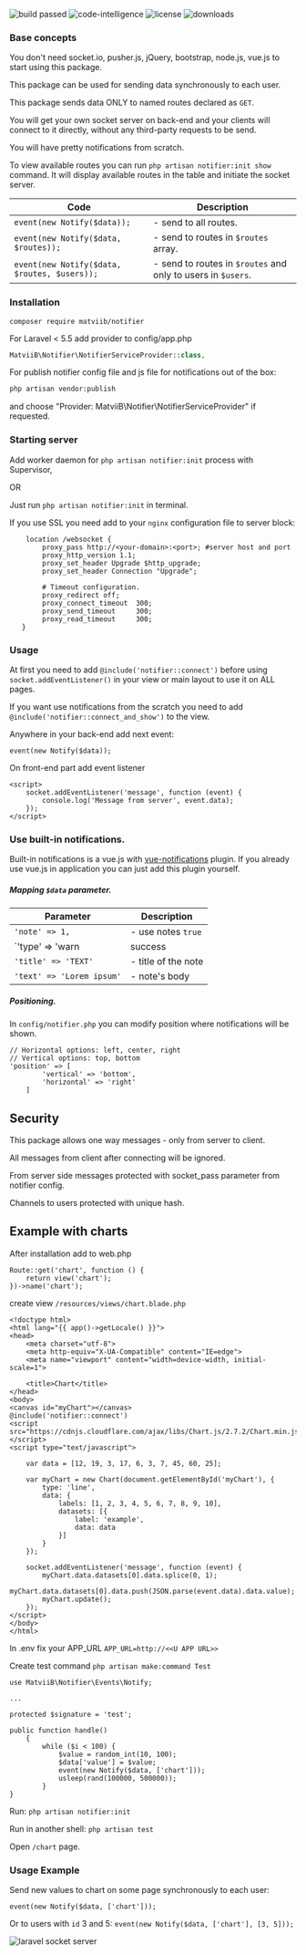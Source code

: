 <p>
  <img src="https://scrutinizer-ci.com/g/MatviiB/notifier/badges/build.png?b=master" alt="build passed">
  <img src="https://scrutinizer-ci.com/g/MatviiB/notifier/badges/code-intelligence.svg?b=master" alt="code-intelligence">
  <img src="https://poser.pugx.org/matviib/notifier/license" alt="license">
  <img src="https://poser.pugx.org/matviib/notifier/downloads" alt="downloads">
</p>

### Base concepts

You don't need socket.io, pusher.js, jQuery, bootstrap, node.js, vue.js to start using this package.

This package can be used for sending data synchronously to each user.

This package sends data ONLY to named routes declared as `GET`.

You will get your own socket server on back-end and your clients will connect to it directly, without any third-party requests to be send.

You will have pretty notifications from scratch.

To view available routes you can run `php artisan notifier:init show` command. It will display available routes in the table and initiate the socket server.

| Code | Description |
| --- | --- |
| `event(new Notify($data));` | - send to all routes. |
| `event(new Notify($data, $routes));` |- send to routes in `$routes` array. |
| `event(new Notify($data, $routes, $users));` | - send to routes in `$routes` and only to users in `$users`.|

### Installation

```
composer require matviib/notifier
```

For Laravel < 5.5 add provider to config/app.php
```php
MatviiB\Notifier\NotifierServiceProvider::class,
```

For publish notifier config file and js file for notifications out of the box:
```sh
php artisan vendor:publish
```
and choose "Provider: MatviiB\Notifier\NotifierServiceProvider" if requested.

### Starting server

Add worker daemon for ```php artisan notifier:init``` process with Supervisor,

OR

Just run ```php artisan notifier:init``` in terminal.

If you use SSL you need add to your `nginx` configuration file to server block:
```
    location /websocket {
        proxy_pass http://<your-domain>:<port>; #server host and port
        proxy_http_version 1.1;
        proxy_set_header Upgrade $http_upgrade;
        proxy_set_header Connection "Upgrade";

        # Timeout configuration.
        proxy_redirect off;
        proxy_connect_timeout  300;
        proxy_send_timeout     300;
        proxy_read_timeout     300;
   }
```
### Usage

At first you need to add `@include('notifier::connect')` before using `socket.addEventListener()` in your view or main layout to use it on ALL pages.

If you want use notifications from the scratch you need to add `@include('notifier::connect_and_show')` to the view.

Anywhere in your back-end add next event:

`event(new Notify($data));`

On front-end part add event listener
```
<script>
    socket.addEventListener('message', function (event) {
        console.log('Message from server', event.data);
    });
</script>
```

### Use built-in notifications.

Built-in notifications is a vue.js with [vue-notifications](https://github.com/euvl/vue-notification) plugin. If you already use vue.js in application you can just add this plugin yourself.

##### Mapping `$data` parameter.

| Parameter | Description |
| --- | --- |
| `'note' => 1,` | - use notes `true` |
| `'type' => 'warn|success|error|info',` | - type of note |
| `'title' => 'TEXT'` | - title of the note |
| `'text' => 'Lorem ipsum'` | - note's body |

##### Positioning.
In `config/notifier.php` you can modify position where notifications will be shown.

```
// Horizontal options: left, center, right
// Vertical options: top, bottom
'position' => [
        'vertical' => 'bottom',
        'horizontal' => 'right'
    ]
```

## Security

This package allows one way messages - only from server to client.

All messages from client after connecting will be ignored.

From server side messages protected with socket_pass parameter from notifier config.

Channels to users protected with unique hash.


## Example with charts

After installation add to web.php
```
Route::get('chart', function () {
    return view('chart');
})->name('chart');
```
create view `/resources/views/chart.blade.php`

```
<!doctype html>
<html lang="{{ app()->getLocale() }}">
<head>
    <meta charset="utf-8">
    <meta http-equiv="X-UA-Compatible" content="IE=edge">
    <meta name="viewport" content="width=device-width, initial-scale=1">

    <title>Chart</title>
</head>
<body>
<canvas id="myChart"></canvas>
@include('notifier::connect')
<script src="https://cdnjs.cloudflare.com/ajax/libs/Chart.js/2.7.2/Chart.min.js"></script>
<script type="text/javascript">

    var data = [12, 19, 3, 17, 6, 3, 7, 45, 60, 25];

    var myChart = new Chart(document.getElementById('myChart'), {
        type: 'line',
        data: {
            labels: [1, 2, 3, 4, 5, 6, 7, 8, 9, 10],
            datasets: [{
                label: 'example',
                data: data
            }]
        }
    });

    socket.addEventListener('message', function (event) {
        myChart.data.datasets[0].data.splice(0, 1);
        myChart.data.datasets[0].data.push(JSON.parse(event.data).data.value);
        myChart.update();
    });
</script>
</body>
</html>
```
In .env fix your APP_URL `APP_URL=http://<<U APP URL>>`

Create test command `php artisan make:command Test`
```
use MatviiB\Notifier\Events\Notify; 

...

protected $signature = 'test';

public function handle()
    {
        while ($i < 100) {
            $value = random_int(10, 100);
            $data['value'] = $value;
            event(new Notify($data, ['chart']));
            usleep(rand(100000, 500000));
        }
}
```
Run: `php artisan notifier:init`

Run in another shell:  `php artisan test`

Open `/chart` page.

### Usage Example
Send new values to chart on some page synchronously to each user:

`event(new Notify($data, ['chart']));`

Or to users with `id` 3 and 5: `event(new Notify($data, ['chart'], [3, 5]));`

![laravel socket server](https://gitlab.com/MatviiB/assets/raw/master/ezgif.com-video-to-gif.gif)
